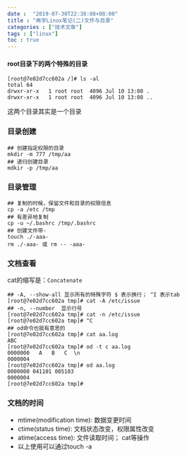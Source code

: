 ```yaml
---
date :  "2019-07-30T22:38:08+08:00" 
title : "再学Linux笔记(二)文件与目录" 
categories : ["技术文章"] 
tags : ["linux"] 
toc : true
---
```


#### root目录下的两个特殊的目录

```
[root@7e02d7cc602a /]# ls -al
total 64
drwxr-xr-x   1 root root  4096 Jul 10 13:08 .
drwxr-xr-x   1 root root  4096 Jul 10 13:08 ..
```

这两个目录其实是一个目录

### 目录创建

```
## 创建指定权限的目录
mkdir -m 777 /tmp/aa 
## 递归创建目录
mdkir -p /tmp/aa
```

### 目录管理

```
## 复制的时候，保留文件和目录的权限信息
cp -a /etc /tmp 
## 有差异地复制
cp -u ~/.bashrc /tmp/.bashrc
## 创建文件带-
touch ./-aaa-
rm ./-aaa- 或 rm -- -aaa- 

```

### 文档查看

cat的缩写是：`Concatenate`

```
## -A, --show-all 显示所有的特殊字符 $ 表示换行； ^I 表示tab
[root@7e02d7cc602a tmp]# cat -A /etc/issue
## -n, --number  显示行号
[root@7e02d7cc602a tmp]# cat -n /etc/issue
[root@7e02d7cc602a tmp]# ^C
## od命令也挺有意思的
[root@7e02d7cc602a tmp]# cat aa.log 
ABC
[root@7e02d7cc602a tmp]# od -t c aa.log 
0000000   A   B   C  \n
0000004
[root@7e02d7cc602a tmp]# od aa.log 
0000000 041101 005103
0000004
[root@7e02d7cc602a tmp]# 
```

### 文档的时间

- mtime(modification time): 数据变更时间
- ctime(status time): 文档状态改变，权限属性改变
- atime(access time): 文件读取时间； cat等操作
- 以上使用可以通过touch -a

